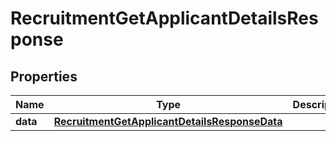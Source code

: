 

# RecruitmentGetApplicantDetailsResponse


## Properties

| Name | Type | Description | Notes |
|------------ | ------------- | ------------- | -------------|
|**data** | [**RecruitmentGetApplicantDetailsResponseData**](RecruitmentGetApplicantDetailsResponseData.md) |  |  [optional] |



